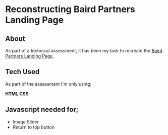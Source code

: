 # Reconstructing Baird Partners Landing Page 

## About 

As part of a technical assessment, it has been my task to recreate the [Baird Partners Landing Page](https://www.bairdpartners.com/).



## Tech Used

As part of the assessment I'm only using:

**HTML**
**CSS**

## Javascript needed for;
* Image Slider 
* Return to top button
